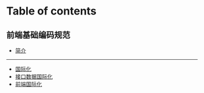 # Table of contents

## 前端基础编码规范 <a href="#spec" id="spec"></a>

* [简介](README.md)

***

* [国际化](../i18n.md)
* [接口数据国际化](../server.md)
* [前端国际化](../ui.md)
